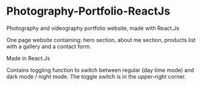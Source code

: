 # Photography-Portfolio-ReactJs
Photography and videography portfolio website, made with React.Js

One page website containing: hero section, about me section, products list with a gallery and a contact form.

Made in React.Js 

Contains toggling function to switch between regular (day time mode) and dark mode / night mode. The toggle switch is in the upper-right corner.
